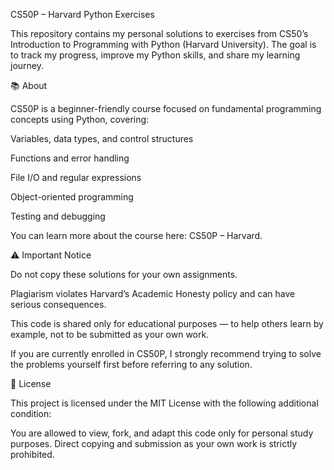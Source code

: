 CS50P – Harvard Python Exercises

This repository contains my personal solutions to exercises from CS50’s Introduction to Programming with Python (Harvard University).
The goal is to track my progress, improve my Python skills, and share my learning journey.

📚 About

CS50P is a beginner-friendly course focused on fundamental programming concepts using Python, covering:

Variables, data types, and control structures

Functions and error handling

File I/O and regular expressions

Object-oriented programming

Testing and debugging

You can learn more about the course here: CS50P – Harvard.

⚠️ Important Notice

Do not copy these solutions for your own assignments.

Plagiarism violates Harvard’s Academic Honesty policy and can have serious consequences.

This code is shared only for educational purposes — to help others learn by example, not to be submitted as your own work.

If you are currently enrolled in CS50P, I strongly recommend trying to solve the problems yourself first before referring to any solution.

📜 License

This project is licensed under the MIT License with the following additional condition:

You are allowed to view, fork, and adapt this code only for personal study purposes.
Direct copying and submission as your own work is strictly prohibited.
